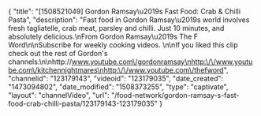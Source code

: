{
    "title": "[1508521049] Gordon Ramsay\u2019s Fast Food: Crab & Chilli Pasta",
    "description": "Fast food in Gordon Ramsay\u2019s world involves fresh tagliatelle, crab meat, parsley and chilli. Just 10 minutes, and absolutely delicious.\nFrom Gordon Ramsay\u2019s The F Word\n\nSubscribe for weekly cooking videos. \n\nIf you liked this clip check out the rest of Gordon's channels:\n\nhttp:\/\/www.youtube.com\/gordonramsay\nhttp:\/\/www.youtube.com\/kitchennightmares\nhttp:\/\/www.youtube.com\/thefword",
    "channelid": "123179143",
    "videoid": "123179035",
    "date_created": "1473094802",
    "date_modified": "1508373255",
    "type": "captivate",
    "layout": "channelVideo",
    "url": "\/food-network\/gordon-ramsay-s-fast-food-crab-chilli-pasta\/123179143-123179035"
}
